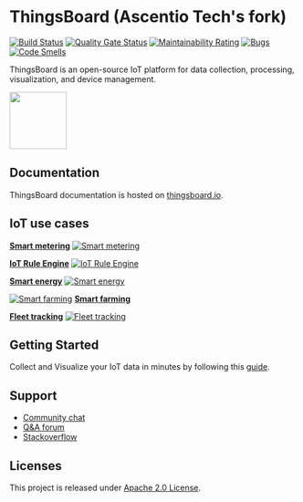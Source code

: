 # ThingsBoard (Ascentio Tech's fork)
[![Build Status](https://travis-ci.com/ascentio-tech/thingsboard.svg?branch=master)](https://travis-ci.com/ascentio-tech/thingsboard)
[![Quality Gate Status](https://sonarcloud.io/api/project_badges/measure?project=ascentio-tech_thingsboard&metric=alert_status)](https://sonarcloud.io/dashboard?id=ascentio-tech_thingsboard)
[![Maintainability Rating](https://sonarcloud.io/api/project_badges/measure?project=ascentio-tech_thingsboard&metric=sqale_rating)](https://sonarcloud.io/dashboard?id=ascentio-tech_thingsboard)
[![Bugs](https://sonarcloud.io/api/project_badges/measure?project=ascentio-tech_thingsboard&metric=bugs)](https://sonarcloud.io/dashboard?id=ascentio-tech_thingsboard)
[![Code Smells](https://sonarcloud.io/api/project_badges/measure?project=ascentio-tech_thingsboard&metric=code_smells)](https://sonarcloud.io/dashboard?id=ascentio-tech_thingsboard)

ThingsBoard is an open-source IoT platform for data collection, processing, visualization, and device management.

<img src="./img/logo.png?raw=true" width="100" height="100">

## Documentation

ThingsBoard documentation is hosted on [thingsboard.io](https://thingsboard.io/docs).

## IoT use cases

[**Smart metering**](https://thingsboard.io/smart-metering/)
[![Smart metering](https://user-images.githubusercontent.com/8308069/31455788-6888a948-aec1-11e7-9819-410e0ba785e0.gif "Smart metering")](https://thingsboard.io/smart-metering/)

[**IoT Rule Engine**](https://thingsboard.io/docs/user-guide/rule-engine-2-0/re-getting-started/)
[![IoT Rule Engine](https://thingsboard.io/images/demo/send-email-rule-chain.gif "IoT Rule Engine")](https://thingsboard.io/docs/user-guide/rule-engine-2-0/re-getting-started/)

[**Smart energy**](https://thingsboard.io/smart-energy/)
[![Smart energy](https://cloud.githubusercontent.com/assets/8308069/24495682/aebd45d0-153e-11e7-8de4-7360ed5b41ae.gif "Smart energy")](https://thingsboard.io/smart-energy/)

[![Smart farming](https://cloud.githubusercontent.com/assets/8308069/24496824/10dc1144-1542-11e7-8aa1-5d3a281d5a1a.gif "Smart farming")](https://thingsboard.io/smart-farming/)
[**Smart farming**](https://thingsboard.io/smart-farming/)

[**Fleet tracking**](https://thingsboard.io/fleet-tracking/)
[![Fleet tracking](https://cloud.githubusercontent.com/assets/8308069/24497169/3a1a61e0-1543-11e7-8d55-3c8a13f35634.gif "Fleet tracking")](https://thingsboard.io/fleet-tracking/)

## Getting Started

Collect and Visualize your IoT data in minutes by following this [guide](https://thingsboard.io/docs/getting-started-guides/helloworld/).

## Support

 - [Community chat](https://gitter.im/thingsboard/chat)
 - [Q&A forum](https://groups.google.com/forum/#!forum/thingsboard)
 - [Stackoverflow](http://stackoverflow.com/questions/tagged/thingsboard)

## Licenses

This project is released under [Apache 2.0 License](./LICENSE).
